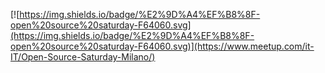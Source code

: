  [![https://img.shields.io/badge/%E2%9D%A4%EF%B8%8F-open%20source%20saturday-F64060.svg](https://img.shields.io/badge/%E2%9D%A4%EF%B8%8F-open%20source%20saturday-F64060.svg)](https://www.meetup.com/it-IT/Open-Source-Saturday-Milano/)
